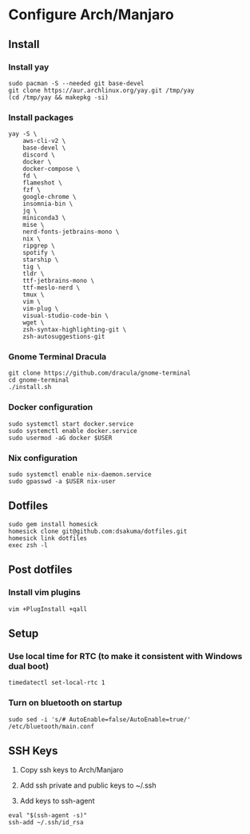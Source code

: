 # Configure Arch/Manjaro

## Install

### Install yay
``` 
sudo pacman -S --needed git base-devel
git clone https://aur.archlinux.org/yay.git /tmp/yay
(cd /tmp/yay && makepkg -si)
``` 

### Install packages
``` 
yay -S \
    aws-cli-v2 \
    base-devel \
    discord \
    docker \
    docker-compose \
    fd \
    flameshot \
    fzf \
    google-chrome \
    insomnia-bin \
    jq \
    miniconda3 \
    mise \
    nerd-fonts-jetbrains-mono \
    nix \
    ripgrep \
    spotify \
    starship \
    tig \
    tldr \
    ttf-jetbrains-mono \
    ttf-meslo-nerd \
    tmux \
    vim \
    vim-plug \
    visual-studio-code-bin \
    wget \
    zsh-syntax-highlighting-git \
    zsh-autosuggestions-git
``` 

### Gnome Terminal Dracula
``` 
git clone https://github.com/dracula/gnome-terminal
cd gnome-terminal
./install.sh
``` 

### Docker configuration
``` 
sudo systemctl start docker.service
sudo systemctl enable docker.service
sudo usermod -aG docker $USER
``` 

### Nix configuration
``` 
sudo systemctl enable nix-daemon.service
sudo gpasswd -a $USER nix-user
``` 


## Dotfiles
``` 
sudo gem install homesick
homesick clone git@github.com:dsakuma/dotfiles.git
homesick link dotfiles
exec zsh -l
``` 

## Post dotfiles

### Install vim plugins
``` 
vim +PlugInstall +qall
``` 

## Setup

### Use local time for RTC (to make it consistent with Windows dual boot)
``` 
timedatectl set-local-rtc 1 
``` 

### Turn on bluetooth on startup
``` 
sudo sed -i 's/# AutoEnable=false/AutoEnable=true/' /etc/bluetooth/main.conf
``` 

<!-- ### Enable AUR on pamac
sudo sed -Ei '/EnableAUR/s/^#//' /etc/pamac.conf
sudo sed -Ei '/CheckAURUpdates/s/^#//' /etc/pamac.conf -->

<!-- ### Add swapfile
sudo dd if=/dev/zero of=/swapfile bs=1M count=4096 status=progress
sudo chmod 600 /swapfile
sudo mkswap /swapfile
sudo swapon /swapfile
sudo zsh -c "echo /swapfile none swap defaults 0 0 >> /etc/fstab" -->


## SSH Keys

1. Copy ssh keys to Arch/Manjaro
2. Add ssh private and public keys to ~/.ssh

3. Add keys to ssh-agent

``` 
eval "$(ssh-agent -s)"
ssh-add ~/.ssh/id_rsa
``` 